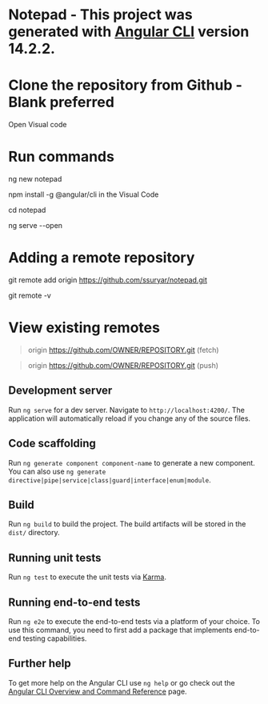 # Notepad - This project was generated with [Angular CLI](https://github.com/angular/angular-cli) version 14.2.2.

# Clone the repository from Github - Blank preferred
Open Visual code

# Run commands
ng new notepad

npm install -g @angular/cli in the Visual Code 

cd notepad

ng serve --open

# Adding a remote repository

git remote add origin https://github.com/ssuryar/notepad.git

git remote -v

# View existing remotes

> origin  https://github.com/OWNER/REPOSITORY.git (fetch)

> origin  https://github.com/OWNER/REPOSITORY.git (push)

## Development server

Run `ng serve` for a dev server. Navigate to `http://localhost:4200/`. The application will automatically reload if you change any of the source files.

## Code scaffolding

Run `ng generate component component-name` to generate a new component. You can also use `ng generate directive|pipe|service|class|guard|interface|enum|module`.

## Build

Run `ng build` to build the project. The build artifacts will be stored in the `dist/` directory.

## Running unit tests

Run `ng test` to execute the unit tests via [Karma](https://karma-runner.github.io).

## Running end-to-end tests

Run `ng e2e` to execute the end-to-end tests via a platform of your choice. To use this command, you need to first add a package that implements end-to-end testing capabilities.

## Further help

To get more help on the Angular CLI use `ng help` or go check out the [Angular CLI Overview and Command Reference](https://angular.io/cli) page.
